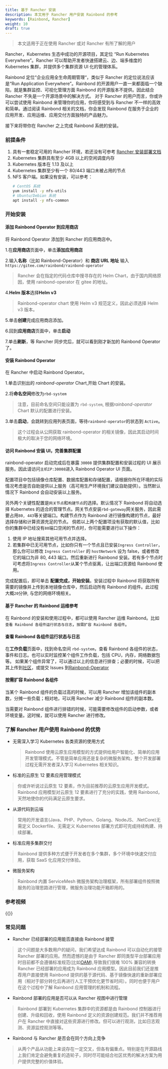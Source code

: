 ```yaml
---
title: 基于 Rancher 安装
description: 本文用于 Rancher 用户安装 Rainbond 的参考
keywords: [Rainbond, Rancher]
weight: 10
draft: true
---
```


> 本文适用于正在使用 Rancher 或对 Rancher 有所了解的用户

Rancher，Kubernetes 生态中成功的开源项目，其定位 “Run Kubernetes Everywhere”。Rancher 可以帮助开发者快速搭建云、边、端多维度的 Kubernetes 集群，并提供多个集群资源 UI 化的管理体系。

Rainbond 定位“企业应用全生命周期管理“，类似于 Rancher 的定位说法应该是“Run Application Everywhere”。Rainbond 的开源用户一直一来都面临一个缺陷，就是集群监控、可视化管理方面 Rainbond 的开源版本不提供。因此结合 Rancher 不失是一个开源场景中的解决方式。 对于 Rancher 的用户而言，你或许可以尝试使用 Rainbond 来管理你的应用，你将感受到与 Rancher 不一样的高效和简单。通过阅读 Rainbond 相关的文档，你会发现 Rainbond 在服务于企业的应用开发、应用运维、应用交付方面独特的产品魅力。

接下来将带你在 Rancher 之上完成 Rainbond 系统的安装。

### 前提条件

1. 具有一套稳定可用的 Rancher 环境，若还没有可参考 [Rancher 安装部署文档](https://rancher.com/docs/rancher/v2.x/en/installation/)
1. Kubernetes 集群具有至少 4GB 以上的空闲调度内存
1. Kubernetes 版本在 1.13 及以上
1. Kubernetes 集群至少有一个 80/443 端口未被占用的节点
1. NFS 客户端。如果没有安装，可以参考：
   ```bash
   # CentOS 系统
   yum install -y nfs-utils
   # Ubuntu/Debian 系统
   apt install -y nfs-common
   ```

### 开始安装

#### 添加 Rainbond Operator 到应用商店

将 Rainbond Operator 添加到 Rancher 的应用商店中。

1.在**应用商店**页面中，单击**添加应用商店**

2.输入**名称**（比如 Rainbond-Operator）和 **商店 URL 地址** 输入 `https://gitee.com/rainbond/rainbond-operator`

> Rancher 会在指定的代码仓库中搜寻存在的 Helm Chart，由于国内网络原因，使用 rainbond-operator 在 gitee 的地址。

4.**Helm 版本**选择**Helm v3**

> Rainbond-operator chart 使用 Helm v3 规范定义，因此必须选择 Helm v3 版本。

5.单击**创建**完成应用商店添加。

6.回到**应用商店**页面中，单击**启动**

7.单击**刷新**，等 Rancher 同步完后，就可以看到刚才新加的 Rainbond Operator 了。

#### 安装 Rainbond Operator

在 Rancher 中启动 Rainbond Operator。

1.单击识别出的 _rainbond-operator_ Chart,开始 Chart 的安装。

2.将**命名空间**修改为`rbd-system`

> 注意，目前命名空间只能设置为 `rbd-system`, 根据*rainbond-operator* Chart 默认的配置进行安装。

3.单击**启动**，会跳转到应用列表页面，等待`rainbond-operator`的状态到 `Active`。

> 这个过程会从公网获取 rainbond-operator 的相关镜像，因此其启动时间极大的取决于您的网络环境。

#### 访问 Rainbond 安装 UI，完善集群配置

rainbond-operator 启动完成后在暴露 `30008` 提供集群配置和安装过程的 UI 展示服务。因此请访问`主机IP:30008`进入 Rainbond Operator UI 页面。

配置项目中包括镜像仓库配置、数据库配置和存储配置，请根据你所在环境的实际情况考虑是否自助提供以上服务（高可用生产环境我们建议自助提供）。当然默认情况下 Rainbond 会自动安装以上服务。

另外两个关键性配置是`网关节点`和`构建节点`的选择。默认情况下 Rainbond 将自动选择 Kubernetes 的适合的管理节点。网关节点安装`rbd-gateway`网关服务，因此需要占用`80, 443`等关键端口。构建节点作为 Rainbond 进行镜像构建的节点，最好选择存储和计算资源充足的节点。 倘若以上两个配置项没有获取的默认值，比如你的集群中已经没有`80`端口空闲的节点时，你可能需要进行以下操作：

1. 使用 IP 地址搜索其他可用节点并选择。
2. 若集群中已无可用节点，比如你只有一个节点且已安装`Ingress Controller`，那么你可以修改 `Ingress Controller` 的 `hostNetwork` 设为 false，或者修改它的端口为非 80, 443 端口。然后重新进行 Rainbond 安装。若有多个节点时可考虑将`Ingress Controller`从某个节点驱离，让出端口资源给 Rainbond 使用。

完成配置后，即可单击 **配置完成，开始安装**。安装过程中 Rainbond 将获取所有需要的镜像并上传到本地镜像仓库中，然后启动所有 Rainbond 的组件。此过程大概`20`分钟, 与您的网络环境相关。

#### 基于 Rancher 的 Rainbond 运维参考

在 Rainbond 的安装和使用过程中，都可以使用 Rancher 运维 Rainbond。比如`查看 Rainbond 各组件运行状态与日志`，`按需扩容 Rainbond 各组件`。

#### 查看 Rainbond 各组件运行状态与日志

在**工作负载**页面中，找到命名空间 `rbd-system`，查看 Rainbond 各组件的状态，事件和日志。也可以实时监控某个组件工作负载，包括 CPU，内存，网络数据包等。
如果某个组件异常了，可以通过以上的信息进行排查；必要的时候，可以把其上传到[社区](https://t.goodrain.com/)，或提交 Issues 到[Rainbond-Operator](https://github.com/goodrain/rainbond-operator/issues)

#### 按需扩容 Rainbond 各组件

当某个 Rainbond 组件的负载过高的时候，可以用 Rancher 增加该组件的副本数，分摊一些负载；相对地，可以用 Rancher 减少 Rainbond 组件的副本数。

当需要对 Rainbond 组件进行排错的时候，可能需要修改组件的启动参数，或者环境变量。这时候，就可以使用 Rancher 进行修改。

### 了解 Rancher 用户使用 Rainbond 的优势

- 无需深入学习 Kubernetes 各类资源的使用方式

  > Rainbond 使用云原生应用模型的方式提供给用户智能化、简单的应用开发管理模式。不管是简单应用还是复杂的微服务架构，整个开发部署过程无需开发者深入学习 Kubernetes 相关知识。

- 标准的云原生 12 要素应用管理模式

> 你或许听说过云原生 12 要素，作为目前推荐的云原生应用开发模式。Rainbond 应用模型对云原生 12 要素进行了充分的实践，使用 Rainbond，天然地使你的代码满足云原生要求。

- 从源代码到云端

> 常用的开发语言(Java、PHP、Python、Golang、NodeJS、.NetCore)无需定义 Dockerfile、无需定义 Kubernetes 部署方式即可完成持续构建、持续部署。

- 标准应用多集群交付

> Rainbond 提供多种方式便于开发者在多个集群，多个环境中快速交付应用，获取 SaaS 化应用交付体验。

- 微服务架构

> Rainbond 内置 ServiceMesh 微服务架构治理框架，所有部署组件按照微服务的治理思路进行管理，微服务治理功能开箱即用的。

### 参考视频

{{<bibili-video src="//player.bilibili.com/player.html?aid=625675438&bvid=BV1kt4y117Gu&cid=191668386&page=1" href="https://www.bilibili.com/video/BV1kt4y117Gu/" title="Rancher安装Rainbond, 并做应用部署的简单对比演示">}}

### 常见问题

- Rancher 已经部署的应用能否直接由 Rainbond 接管

> 这个问题是大多数用户的疑问，我们希望达成 Rainbond 可以自动化的接管 Rancher 部署的应用。然而遗憾的是由于 Rancher 即同类型平台部署应用时目前都不会遵循标准规范(比如[OAM](https://oam.dev/)),导致我们很难 100% 兼容的转换 Rancher 已经部署的应用成为 Rainbond 应用模型。因此目前我们还是推荐用户直接使用 Rainbond 提供的基于源代码、基于镜像快速的重新部署应用（相对于部分转化后再进行人工干预优化更节省时间）。同时也便于用户在这个过程中了解 Rainbond 应用管理的机制和流程。

- Rainbond 部署的应用是否可以从 Rancher 视图中进行管理

> Rainbond 部署到 Kubernetes 集群中的资源都是由 Rainbond 控制器进行创建、升级和回收，使用 Rainbond 定义的资源创建规范。我们并不推荐用户在 Rancher 中直接对这些资源进行修改。但可以进行观测，比如日志观测、资源监控观测等等。

- Rainbond 与 Rancher 是否会在同个方向上竞争

> 从两个产品从功能上来说存在一定交叉，但各有偏重点。特别是在开源路线上我们肯定会避免重复的造轮子，同时尽可能结合社区优秀的解决方案为用户提供完整的价值体验。
